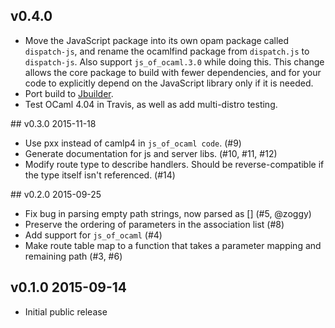 ## v0.4.0

* Move the JavaScript package into its own opam package called `dispatch-js`,
  and rename the ocamlfind package from `dispatch.js` to `dispatch-js`.
  Also support `js_of_ocaml.3.0` while doing this.  This change allows the
  core package to build with fewer dependencies, and for your code to explicitly
  depend on the JavaScript library only if it is needed.
* Port build to [Jbuilder](https://github.com/janestreet/jbuilder).
* Test OCaml 4.04 in Travis, as well as add multi-distro testing.

## v0.3.0 2015-11-18

* Use pxx instead of camlp4 in `js_of_ocaml code`. (#9)
* Generate documentation for js and server libs. (#10, #11, #12)
* Modify route type to describe handlers. Should be reverse-compatible if the type itself isn't referenced. (#14)

## v0.2.0 2015-09-25

* Fix bug in parsing empty path strings, now parsed as [] (#5, @zoggy)
* Preserve the ordering of parameters in the association list (#8)
* Add support for `js_of_ocaml` (#4)
* Make route table map to a function that takes a parameter mapping and remaining path (#3, #6)

## v0.1.0 2015-09-14

* Initial public release
